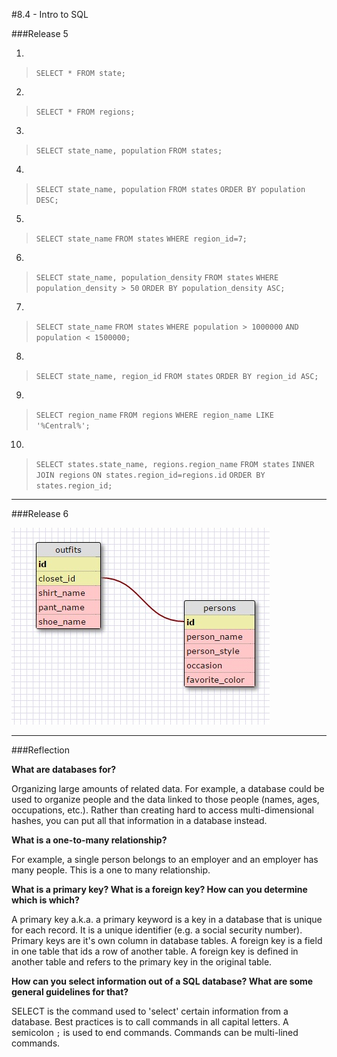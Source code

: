 #8.4 - Intro to SQL

###Release 5

1)
>`SELECT * FROM state;`
2)
>`SELECT * FROM regions;`
3)
>`SELECT state_name, population`
>`FROM states;`
4)
>`SELECT state_name, population`
>`FROM states`
>`ORDER BY population DESC;`
5) 
>`SELECT state_name`
>`FROM states`
>`WHERE region_id=7;`
6) 
>`SELECT state_name, population_density`
>`FROM states`
>`WHERE population_density > 50`
>`ORDER BY population_density ASC;`
7)
>`SELECT state_name`
>`FROM states`
>`WHERE population > 1000000`
>`AND population < 1500000;`
8) 
>`SELECT state_name, region_id`
>`FROM states`
>`ORDER BY region_id ASC;`
9) 
>`SELECT region_name`
>`FROM regions`
>`WHERE region_name LIKE '%Central%';`
10) 
>`SELECT states.state_name, regions.region_name`
>`FROM states`
>`INNER JOIN regions`
>`ON states.region_id=regions.id`
>`ORDER BY states.region_id;`

***
###Release 6

![schema](schema.jpg "schema picture")

***
###Reflection

**What are databases for?**

Organizing large amounts of related data. For example, a database could be used to organize people and the data linked to those people (names, ages, occupations, etc.). Rather than creating hard to access multi-dimensional hashes, you can put all that information in a database instead.


**What is a one-to-many relationship?**

For example, a single person belongs to an employer and an employer has many people. This is a one to many relationship. 


**What is a primary key? What is a foreign key? How can you determine which is which?**

A primary key a.k.a. a primary keyword is a key in a database that is unique for each record. It is a unique identifier (e.g. a social security number). Primary keys are it's own column in database tables. A foreign key is a field in one table that ids a row of another table. A foreign key is defined in another table and refers to the primary key in the original table.


**How can you select information out of a SQL database? What are some general guidelines for that?**

SELECT is the command used to 'select' certain information from a database. Best practices is to call commands in all capital letters. A semicolon `;` is used to end commands. Commands can be multi-lined commands. 

